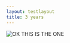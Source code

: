 ```yaml
---
layout: testlayout
title: 3 years
---
```


![OK THIS IS THE ONE]({{site.github.url}}/assets/comics/3years.png)

